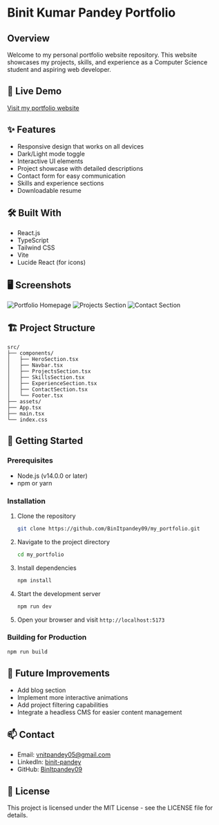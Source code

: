 # Binit Kumar Pandey Portfolio

## Overview
Welcome to my personal portfolio website repository. This website showcases my projects, skills, and experience as a Computer Science student and aspiring web developer.

## 🚀 Live Demo
[Visit my portfolio website](https://my-portfolio-lake-pi-87.vercel.app/)

## ✨ Features
- Responsive design that works on all devices
- Dark/Light mode toggle
- Interactive UI elements
- Project showcase with detailed descriptions
- Contact form for easy communication
- Skills and experience sections
- Downloadable resume

## 🛠️ Built With
- React.js
- TypeScript
- Tailwind CSS
- Vite
- Lucide React (for icons)

## 🖥️ Screenshots
![Portfolio Homepage](/screenshots/homepage.png)
![Projects Section](/screenshots/projects.png)
![Contact Section](/screenshots/contact.png)

## 🏗️ Project Structure
```
src/
├── components/
│   ├── HeroSection.tsx
│   ├── Navbar.tsx
│   ├── ProjectsSection.tsx
│   ├── SkillsSection.tsx
│   ├── ExperienceSection.tsx
│   ├── ContactSection.tsx
│   └── Footer.tsx
├── assets/
├── App.tsx
├── main.tsx
└── index.css
```

## 🚀 Getting Started

### Prerequisites
- Node.js (v14.0.0 or later)
- npm or yarn

### Installation
1. Clone the repository
   ```bash
   git clone https://github.com/BinItpandey09/my_portfolio.git
   ```

2. Navigate to the project directory
   ```bash
   cd my_portfolio
   ```

3. Install dependencies
   ```bash
   npm install
   ```

4. Start the development server
   ```bash
   npm run dev
   ```

5. Open your browser and visit `http://localhost:5173`

### Building for Production
```bash
npm run build
```

## 📝 Future Improvements
- Add blog section
- Implement more interactive animations
- Add project filtering capabilities
- Integrate a headless CMS for easier content management

## 📫 Contact
- Email: vnitpandey05@gmail.com
- LinkedIn: [binit-pandey](https://linkedin.com/in/binit-pandey)
- GitHub: [BinItpandey09](https://github.com/BinItpandey09)

## 📄 License
This project is licensed under the MIT License - see the LICENSE file for details.
